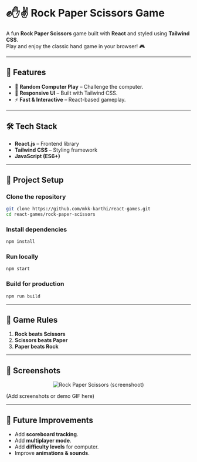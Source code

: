# ✊✋✌️ Rock Paper Scissors Game

A fun **Rock Paper Scissors** game built with **React** and styled using **Tailwind CSS**.  
Play and enjoy the classic hand game in your browser! 🎮  

---

## 🚀 Features
- 🎲 **Random Computer Play** – Challenge the computer.  
- 🎨 **Responsive UI** – Built with Tailwind CSS.  
- ⚡ **Fast & Interactive** – React-based gameplay.  

---

## 🛠️ Tech Stack
- **React.js** – Frontend library  
- **Tailwind CSS** – Styling framework  
- **JavaScript (ES6+)**  

---

## 📂 Project Setup

### Clone the repository
```bash
git clone https://github.com/mkk-karthi/react-games.git
cd react-games/rock-paper-scissors
````

### Install dependencies

```bash
npm install
```

### Run locally

```bash
npm start
```

### Build for production

```bash
npm run build
```

---

## 🎯 Game Rules

1. **Rock beats Scissors**
2. **Scissors beats Paper**
3. **Paper beats Rock**

---

## 📸 Screenshots

<p align="center">
<img src="https://raw.githubusercontent.com/mkk-karthi/react-games/master/rock-paper-scissors/public/Screenshoot.png" alt="Rock Paper Scissors (screenshoot)">
</p>
(Add screenshots or demo GIF here)

---

## 📝 Future Improvements

* Add **scoreboard tracking**.
* Add **multiplayer mode**.
* Add **difficulty levels** for computer.
* Improve **animations & sounds**.
